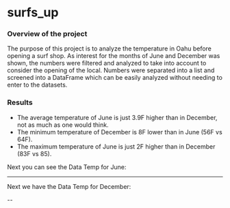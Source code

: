 # surfs_up

### Overview of the project
The purpose of this project is to analyze the temperature in Oahu before opening a surf shop. As interest for the months of June and December was shown, the numbers were filtered and analyzed to take into account to consider the opening of the local. Numbers were separated into a list and screened into a DataFrame which can be easily analyzed without needing to enter to the datasets. 

### Results
- The average temperature of June is just 3.9F higher than in December, not as much as one would think. 
- The minimum temperature of December is 8F lower than in June (56F vs 64F).
- The maximum temperature of June is just 2F higher than in December (83F vs 85).

Next you can see the Data Temp for June:

---

Next we have the Data Temp for December: 

--


